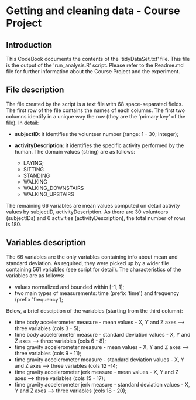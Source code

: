 # Getting and cleaning data - Course Project
## Introduction
This CodeBook documents the contents of the 'tidyDataSet.txt' file. This file is the output
of the 'run_analysis.R' script. Please refer to the Readme.md file for further information about
the Course Project and the experiment.
## File description
The file created by the script is a text file with 68 space-separated fields. The first row of 
the file contains the names of each columns. The first two columns identify in a unique way
the row (they are the 'primary key' of the file). In detail:
- **subjectID**: it identifies the volunteer number (range: 1 - 30; integer);
- **activityDescription**: it identifies the specific activity performed by the human. The domain 
values (string) are as follows:

    - LAYING;
    - SITTING
    - STANDING
    - WALKING
    - WALKING_DOWNSTAIRS
    - WALKING_UPSTAIRS

The remaining 66 variables are mean values computed on detail activity values by subjectID, 
activityDescription. As there are 30 volunteers (subjectIDs) and 
6 activities (activityDescription), the total number of rows is 180.

## Variables description
The 66 variables are the only variables containing info about mean and standard deviation. As
required, they were picked up by a wider file containing 561 variables (see script for detail).
The characteristics of the variables are as follows:
- values normalized and bounded within [-1, 1];
- two main types of measurements: time (prefix 'time') and frequency (prefix 'frequency');

Below, a brief desciption of the variables (starting from the third column):
- time body accelerometer measure - mean values - X, Y and Z axes --> three variables (cols 3 - 5);
- time body accelerometer measure - standard deviation values - X, Y and Z axes --> three variables (cols 6 - 8);
- time gravity accelerometer measure - mean values - X, Y and Z axes --> three variables (cols 9 - 11);
- time gravity accelerometer measure - standard deviation values - X, Y and Z axes --> three variables (cols 12 -14;
- time gravity accelerometer jerk measure - mean values - X, Y and Z axes --> three variables (cols 15 - 17);
- time gravity accelerometer jerk measure - standard deviation values - X, Y and Z axes --> three variables (cols 18 - 20);


